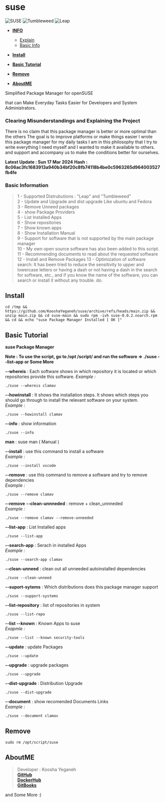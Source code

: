 # suse

![SUSE](https://en.opensuse.org/images/f/f2/Button-laptop-colour.png)
![Tumbleweed](https://www.opensuse.org/build/images/tumbleweed-icon.svg)
![Leap](https://www.opensuse.org/build/images/opensuse-regular-release-icon.svg)

- [**INFO**]()
    - [Explain](https://github.com/KooshaYeganeh/suse#clearing-misunderstandings-and-explaining-the-project)
    - [Basic Info](https://github.com/KooshaYeganeh/suse#basic-information)

- [**Install**](https://github.com/KooshaYeganeh/suse#install)
- [**Basic Tutorial**](https://github.com/KooshaYeganeh/suse#basic-tutorial)
- [**Remove**](https://github.com/KooshaYeganeh/suse#remove)
- [**AboutME**](https://github.com/KooshaYeganeh/suse#aboutme)


Simplified Package Manager for openSUSE

that can Make Everyday Tasks Easier for Developers and System Administrators.


 ### Clearing Misunderstandings and Explaining the Project   

There is no claim that this package manager is better or more optimal than the others
The goal is to improve platforms or make things easier
I wrote this package manager for my daily tasks I am in this philosophy that 
I try to write everything I need myself and I wanted to make it available to others.
and support and accompany us to make the conditions better for ourselves.

**Latest Update : Sun 17 Mar 2024**
**Hash : 8c06ac3fc1683913a940b34bf20c8fb74118b4be0c5963265d964003527fb4fe**


### Basic Information

> 1 - Supported Distrubutions : "Leap" and "Tumbleweed"  
> 2 - Update and Upgrade and dist upgrade Like ubuntu and Fedora  
> 3 - Remove Unneed packages  
> 4 - show Package Providers  
> 5 - List Installed Apps  
> 6 - Show repositories  
> 7 - Show known apps  
> 8 - Show Installation Manual  
> 9 - Support for software that is not supported by the main package manager  
> 10 - My own open source software has also been added to this script.  
> 11 - Recommending documents to read about the requested software  
> 12 - Install and Remove Packages
> 13 - Optimization of software search: It has been tried to reduce the sensitivity to upper and lowercase letters 
  or having a dash or not having a dash in the search for software, etc., and 
  if you know the name of the software, you can search or install it without any trouble. do.


## Install

```
cd /tmp && https://github.com/KooshaYeganeh/suse/archive/refs/heads/main.zip && unzip main.zip && cd suse-main && sudo rpm -ivh suse-0.0.2.noarch.rpm && cd && echo "suse Package Manager Installed [ OK ]"
```

## Basic Tutorial

**suse Package Manager**

**Note : To use the script, go to /opt /script/ and run the software => ./suse --list-app or Some More**

**--whereis** <appname>: Each software shows in which repository it is located or which repositories provide this software. 
*Example :*
```
./suse --whereis clamav
```

**--howinstall** <appname>: It shows the installation steps. It shows which steps you should go through to install the relevant software on your system.  
*Example :*
```
./suse --howinstall clamav
```

**--info** : show information

```
./suse --info
```
**man** : suse man ( Manual )

**--install** : use this command to install a software  
*Example :*
```
./suse --install vscode
```
**--remove** <appname> : use this command to remove a software and try to remove dependencies  
*Example :*
```
./suse --remove clamav
```
**--remove** <appname> **--clean-unnneded** : remove + clean_unnneded  
*Example :* 
```
./suse --remove clamav --remove-unneeded
```  

**--list-app** : List Installed apps  
```
./suse --list-app
```

**--search-app** <appname>: Serach in installed Apps  
*Example :*
```
./suse --search-app clamav
```
**--clean-unneed** : clean out all unneeded autoinstalled dependencies

```
./suse --clean-unneed
```
**--suport-sytems** : Which distributions does this package manager support

```
./suse --support-systems
```
**--list-repository** : list of repositories in system

```
./suse --list-repo
```
**--list --known** <app name> : Known Apps to suse  
*Exapmle :*
```
./suse --list --known security-tools
```
**--update** : update Packages
```
./suse --update
```
**--upgrade** : upgrade packages
```
./suse --upgrade
```
**--dist-upgrade** : Distribution Upgrade
```
./suse --dist-upgrade
```
**--document** : show recomended Documents Links  
*Example :*
```
./suse --document clamav
```

## Remove 

```
sudo rm /opt/script/suse
```

## AboutME

> Developer : Koosha Yeganeh  
> [**GitHub**](https://github.com/KooshaYeganeh)  
> [**DockerHub** ](https://hub.docker.com/u/kooshakooshadv)   
> [**GitBooks** ](kooshayeganeh.gitbook.io)

and Some More :) 


